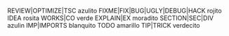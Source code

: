 REVIEW|OPTIMIZE|TSC azulito
FIXME|FIX|BUG|UGLY|DEBUG|HACK rojito
IDEA rosita
WORKS|CO verde
EXPLAIN|EX moradito
SECTION|SEC|DIV azulin
IMP|IMPORTS blanquito
TODO amarillo
TIP|TRICK verdecito